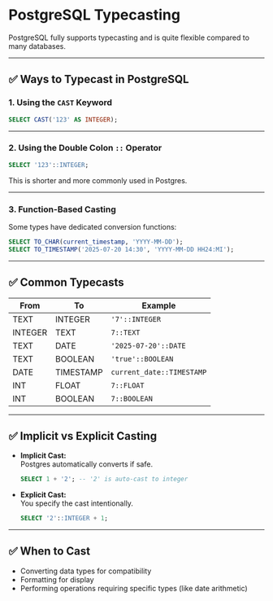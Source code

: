 # PostgreSQL Typecasting

PostgreSQL fully supports typecasting and is quite flexible compared to many databases.

---

## ✅ Ways to Typecast in PostgreSQL

### 1. Using the `CAST` Keyword

```sql
SELECT CAST('123' AS INTEGER);
```

---

### 2. Using the Double Colon `::` Operator

```sql
SELECT '123'::INTEGER;
```
This is shorter and more commonly used in Postgres.

---

### 3. Function-Based Casting

Some types have dedicated conversion functions:

```sql
SELECT TO_CHAR(current_timestamp, 'YYYY-MM-DD');
SELECT TO_TIMESTAMP('2025-07-20 14:30', 'YYYY-MM-DD HH24:MI');
```

---

## ✅ Common Typecasts

| From    | To       | Example                      |
|---------|----------|-----------------------------|
| TEXT    | INTEGER  | `'7'::INTEGER`             |
| INTEGER | TEXT     | `7::TEXT`                  |
| TEXT    | DATE     | `'2025-07-20'::DATE`        |
| TEXT    | BOOLEAN  | `'true'::BOOLEAN`           |
| DATE    | TIMESTAMP| `current_date::TIMESTAMP`   |
| INT | FLOAT    | `7::FLOAT`                 |
| INT | BOOLEAN  | `7::BOOLEAN`               |

---

## ✅ Implicit vs Explicit Casting

- **Implicit Cast:**  
    Postgres automatically converts if safe.

    ```sql
    SELECT 1 + '2'; -- '2' is auto-cast to integer
    ```

- **Explicit Cast:**  
    You specify the cast intentionally.

    ```sql
    SELECT '2'::INTEGER + 1;
    ```

---

## ✅ When to Cast

- Converting data types for compatibility
- Formatting for display
- Performing operations requiring specific types (like date arithmetic)

